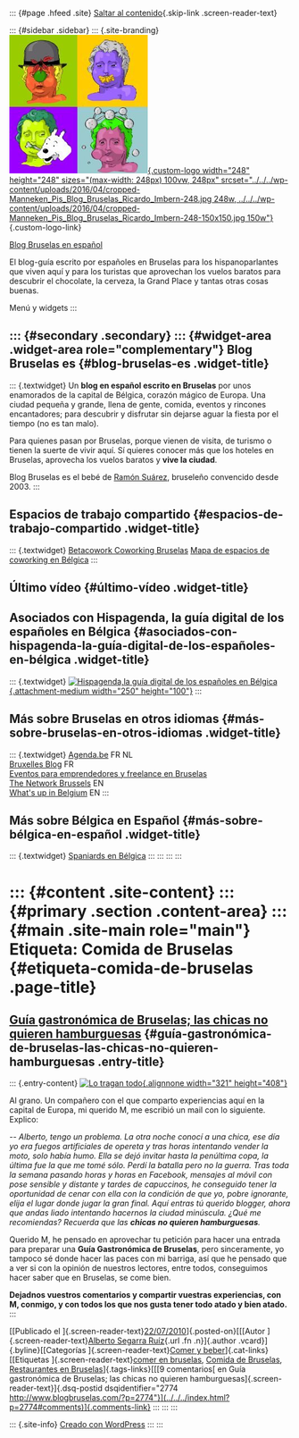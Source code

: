 ::: {#page .hfeed .site}
[Saltar al contenido](index.html#content){.skip-link
.screen-reader-text}

::: {#sidebar .sidebar}
::: {.site-branding}
[![](../../../wp-content/uploads/2016/04/cropped-Manneken_Pis_Blog_Bruselas_Ricardo_Imbern-248.jpg){.custom-logo
width="248" height="248" sizes="(max-width: 248px) 100vw, 248px"
srcset="../../../wp-content/uploads/2016/04/cropped-Manneken_Pis_Blog_Bruselas_Ricardo_Imbern-248.jpg 248w, ../../../wp-content/uploads/2016/04/cropped-Manneken_Pis_Blog_Bruselas_Ricardo_Imbern-248-150x150.jpg 150w"}](../../../index.html){.custom-logo-link}

[Blog Bruselas en español](../../../index.html)

El blog-guía escrito por españoles en Bruselas para los hispanoparlantes
que viven aquí y para los turistas que aprovechan los vuelos baratos
para descubrir el chocolate, la cerveza, la Grand Place y tantas otras
cosas buenas.

Menú y widgets
:::

::: {#secondary .secondary}
::: {#widget-area .widget-area role="complementary"}
Blog Bruselas es {#blog-bruselas-es .widget-title}
----------------

::: {.textwidget}
Un **blog en español escrito en Bruselas** por unos enamorados de la
capital de Bélgica, corazón mágico de Europa. Una ciudad pequeña y
grande, llena de gente, comida, eventos y rincones encantadores; para
descubrir y disfrutar sin dejarse aguar la fiesta por el tiempo (no es
tan malo).

Para quienes pasan por Bruselas, porque vienen de visita, de turismo o
tienen la suerte de vivir aquí. Sí quieres conocer más que los hoteles
en Bruselas, aprovecha los vuelos baratos y **vive la ciudad**.

Blog Bruselas es el bebé de [Ramón Suárez](http://www.ramonsuarez.com),
bruseleño convencido desde 2003.
:::

Espacios de trabajo compartido {#espacios-de-trabajo-compartido .widget-title}
------------------------------

::: {.textwidget}
[Betacowork Coworking Bruselas](http://www.betacowork.com) [Mapa de
espacios de coworking en Bélgica](http://coworkingbelgium.com)
:::

Último vídeo {#último-vídeo .widget-title}
------------

Asociados con Hispagenda, la guía digital de los españoles en Bélgica {#asociados-con-hispagenda-la-guía-digital-de-los-españoles-en-bélgica .widget-title}
---------------------------------------------------------------------

::: {.textwidget}
[![Hispagenda,la guía digital de los españoles en
Bélgica](../../../wp-content/uploads/2010/04/Hispagenda-250px.gif "Hispagenda, la guía digital de los españoles en Bélgica"){.attachment-medium
width="250" height="100"}](http://www.hispagenda.com)
:::

Más sobre Bruselas en otros idiomas {#más-sobre-bruselas-en-otros-idiomas .widget-title}
-----------------------------------

::: {.textwidget}
[Agenda.be](http://www.agenda.be) FR NL\
[Bruxelles Blog](http://www.bxlblog.be/) FR\
[Eventos para emprendedores y freelance en
Bruselas](http://www.betacowork.com/events/)\
[The Network
Brussels](http://groups.yahoo.com/group/TheNetworkBrussels/) EN\
[What\'s up in Belgium](http://www.whatsupin.be/) EN
:::

Más sobre Bélgica en Español {#más-sobre-bélgica-en-español .widget-title}
----------------------------

::: {.textwidget}
[Spaniards en Bélgica](http://www.spaniards.es/paises/belgica)
:::
:::
:::
:::

::: {#content .site-content}
::: {#primary .section .content-area}
::: {#main .site-main role="main"}
Etiqueta: Comida de Bruselas {#etiqueta-comida-de-bruselas .page-title}
============================

[Guía gastronómica de Bruselas; las chicas no quieren hamburguesas](../../../index.html?p=2774) {#guía-gastronómica-de-bruselas-las-chicas-no-quieren-hamburguesas .entry-title}
-----------------------------------------------------------------------------------------------

::: {.entry-content}
[![Lo tragan
todo](http://2.bp.blogspot.com/_SkfUzi4poJ0/TA0v15J7_3I/AAAAAAAAAZU/STrFQH4ongQ/s1600/cocinero.jpg){.alignnone
width="321"
height="408"}](http://2.bp.blogspot.com/_SkfUzi4poJ0/TA0v15J7_3I/AAAAAAAAAZU/STrFQH4ongQ/s1600/cocinero.jpg)

Al grano. Un compañero con el que comparto experiencias aquí en la
capital de Europa, mi querido M, me escribió un mail con lo siguiente.
Explico:

*-- Alberto, tengo un problema. La otra noche conocí a una chica, ese
día yo era fuegos artificiales de opereta y tras horas intentando vender
la moto, solo había humo. Ella se dejó invitar hasta la penúltima copa,
la última fue la que me tomé sólo. Perdí la batalla pero no la guerra.
Tras toda la semana pasando horas y horas en Facebook, mensajes al móvil
con pose sensible y distante y tardes de capuccinos, he conseguido tener
la oportunidad de cenar con ella con la condición de que yo, pobre
ignorante, elija el lugar donde jugar la gran final. Aquí entras tú
querido blogger, ahora que andas liado intentando hacernos la ciudad
minúscula. ¿Qué me recomiendas? Recuerda que las **chicas** **no quieren
hamburguesas**.*

Querido M, he pensado en aprovechar tu petición para hacer una entrada
para preparar una **Guía Gastronómica de Bruselas**, pero sinceramente,
yo tampoco sé donde hacer las paces con mi barriga, así que he pensado
que a ver si con la opinión de nuestros lectores, entre todos,
conseguimos hacer saber que en Bruselas, se come bien.

**Dejadnos vuestros comentarios y compartir vuestras experiencias, con
M, conmigo, y con todos los que nos gusta tener todo atado y bien
atado.**
:::

[[Publicado el
]{.screen-reader-text}[22/07/2010](../../../index.html?p=2774)]{.posted-on}[[[Autor
]{.screen-reader-text}[Alberto Segarra
Ruíz](../../author/albertosegarraruiz/index.html){.url .fn .n}]{.author
.vcard}]{.byline}[[Categorías ]{.screen-reader-text}[Comer y
beber](../../category/comer-y-beber/index.html)]{.cat-links}[[Etiquetas
]{.screen-reader-text}[comer en
bruselas](../comer-en-bruselas/index.html), [Comida de
Bruselas](index.html), [Restaurantes en
Bruselas](../restaurantes-en-bruselas/index.html)]{.tags-links}[[[9
comentarios[ en Guía gastronómica de Bruselas; las chicas no quieren
hamburguesas]{.screen-reader-text}]{.dsq-postid
dsqidentifier="2774 http://www.blogbruselas.com/?p=2774"}](../../../index.html?p=2774#comments)]{.comments-link}
:::
:::
:::

::: {.site-info}
[Creado con WordPress](https://es.wordpress.org/)
:::
:::
